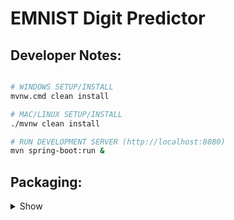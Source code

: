 # EMNIST Digit Predictor


## Developer Notes:

```bash

# WINDOWS SETUP/INSTALL
mvnw.cmd clean install

# MAC/LINUX SETUP/INSTALL
./mvnw clean install

# RUN DEVELOPMENT SERVER (http://localhost:8080)
mvn spring-boot:run &

```

## Packaging:

<details close>
<summary>Show</summary>

```bash

# PACKAGE THE APPLICATION
mvn clean package

# PACKAGE THE APPLICATION (SKIP TESTS)
mvn clean package -DskipTests

```

</details>